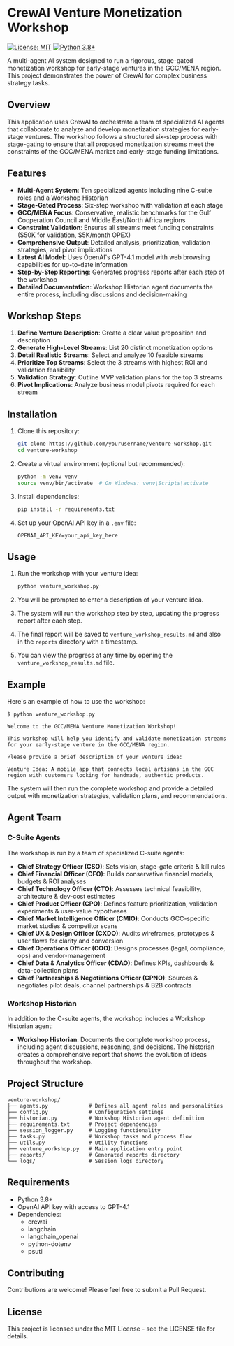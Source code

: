 # CrewAI Venture Monetization Workshop

[![License: MIT](https://img.shields.io/badge/License-MIT-yellow.svg)](https://opensource.org/licenses/MIT)
[![Python 3.8+](https://img.shields.io/badge/python-3.8+-blue.svg)](https://www.python.org/downloads/)

A multi-agent AI system designed to run a rigorous, stage-gated monetization workshop for early-stage ventures in the GCC/MENA region. This project demonstrates the power of CrewAI for complex business strategy tasks.

## Overview

This application uses CrewAI to orchestrate a team of specialized AI agents that collaborate to analyze and develop monetization strategies for early-stage ventures. The workshop follows a structured six-step process with stage-gating to ensure that all proposed monetization streams meet the constraints of the GCC/MENA market and early-stage funding limitations.

## Features

- **Multi-Agent System**: Ten specialized agents including nine C-suite roles and a Workshop Historian
- **Stage-Gated Process**: Six-step workshop with validation at each stage
- **GCC/MENA Focus**: Conservative, realistic benchmarks for the Gulf Cooperation Council and Middle East/North Africa regions
- **Constraint Validation**: Ensures all streams meet funding constraints ($50K for validation, $5K/month OPEX)
- **Comprehensive Output**: Detailed analysis, prioritization, validation strategies, and pivot implications
- **Latest AI Model**: Uses OpenAI's GPT-4.1 model with web browsing capabilities for up-to-date information
- **Step-by-Step Reporting**: Generates progress reports after each step of the workshop
- **Detailed Documentation**: Workshop Historian agent documents the entire process, including discussions and decision-making

## Workshop Steps

1. **Define Venture Description**: Create a clear value proposition and description
2. **Generate High-Level Streams**: List 20 distinct monetization options
3. **Detail Realistic Streams**: Select and analyze 10 feasible streams
4. **Prioritize Top Streams**: Select the 3 streams with highest ROI and validation feasibility
5. **Validation Strategy**: Outline MVP validation plans for the top 3 streams
6. **Pivot Implications**: Analyze business model pivots required for each stream

## Installation

1. Clone this repository:
   ```bash
   git clone https://github.com/yourusername/venture-workshop.git
   cd venture-workshop
   ```

2. Create a virtual environment (optional but recommended):
   ```bash
   python -m venv venv
   source venv/bin/activate  # On Windows: venv\Scripts\activate
   ```

3. Install dependencies:
   ```bash
   pip install -r requirements.txt
   ```

4. Set up your OpenAI API key in a `.env` file:
   ```
   OPENAI_API_KEY=your_api_key_here
   ```

## Usage

1. Run the workshop with your venture idea:
   ```bash
   python venture_workshop.py
   ```

2. You will be prompted to enter a description of your venture idea.

3. The system will run the workshop step by step, updating the progress report after each step.

4. The final report will be saved to `venture_workshop_results.md` and also in the `reports` directory with a timestamp.

5. You can view the progress at any time by opening the `venture_workshop_results.md` file.

## Example

Here's an example of how to use the workshop:

```
$ python venture_workshop.py

Welcome to the GCC/MENA Venture Monetization Workshop!

This workshop will help you identify and validate monetization streams
for your early-stage venture in the GCC/MENA region.

Please provide a brief description of your venture idea:

Venture Idea: A mobile app that connects local artisans in the GCC region with customers looking for handmade, authentic products.
```

The system will then run the complete workshop and provide a detailed output with monetization strategies, validation plans, and recommendations.

## Agent Team

### C-Suite Agents

The workshop is run by a team of specialized C-suite agents:

- **Chief Strategy Officer (CSO)**: Sets vision, stage-gate criteria & kill rules
- **Chief Financial Officer (CFO)**: Builds conservative financial models, budgets & ROI analyses
- **Chief Technology Officer (CTO)**: Assesses technical feasibility, architecture & dev-cost estimates
- **Chief Product Officer (CPO)**: Defines feature prioritization, validation experiments & user-value hypotheses
- **Chief Market Intelligence Officer (CMIO)**: Conducts GCC-specific market studies & competitor scans
- **Chief UX & Design Officer (CXDO)**: Audits wireframes, prototypes & user flows for clarity and conversion
- **Chief Operations Officer (COO)**: Designs processes (legal, compliance, ops) and vendor-management
- **Chief Data & Analytics Officer (CDAO)**: Defines KPIs, dashboards & data-collection plans
- **Chief Partnerships & Negotiations Officer (CPNO)**: Sources & negotiates pilot deals, channel partnerships & B2B contracts

### Workshop Historian

In addition to the C-suite agents, the workshop includes a Workshop Historian agent:

- **Workshop Historian**: Documents the complete workshop process, including agent discussions, reasoning, and decisions. The historian creates a comprehensive report that shows the evolution of ideas throughout the workshop.

## Project Structure

```
venture-workshop/
├── agents.py             # Defines all agent roles and personalities
├── config.py             # Configuration settings
├── historian.py          # Workshop Historian agent definition
├── requirements.txt      # Project dependencies
├── session_logger.py     # Logging functionality
├── tasks.py              # Workshop tasks and process flow
├── utils.py              # Utility functions
├── venture_workshop.py   # Main application entry point
├── reports/              # Generated reports directory
└── logs/                 # Session logs directory
```

## Requirements

- Python 3.8+
- OpenAI API key with access to GPT-4.1
- Dependencies:
  - crewai
  - langchain
  - langchain_openai
  - python-dotenv
  - psutil

## Contributing

Contributions are welcome! Please feel free to submit a Pull Request.

## License

This project is licensed under the MIT License - see the LICENSE file for details.

